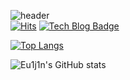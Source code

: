 

![header](https://capsule-render.vercel.app/api?type=cylinder&color=gradient&height=300&section=header&text=Welcome%20to%20Euijin%20GitHub&fontSize=50)
<br>
[![Hits](https://hits.seeyoufarm.com/api/count/incr/badge.svg?url=https%3A%2F%2Fgithub.com%2Fbamlatte&count_bg=%23002f6c&title_bg=%23002f6c&icon=&icon_color=%23E7E7E7&title=VISIT&edge_flat=false)](https://github.com/Eu1j1n)
[![Tech Blog Badge](https://img.shields.io/badge/Tech%20Blog-555263?style=flat&logoColor=white)](https://dmlwls7094.tistory.com)

[![Top Langs](https://github-readme-stats.vercel.app/api/top-langs/?username=Eu1j1n&layout=compact)](https://github.com/Eu1j1n)

![Eu1j1n's GitHub stats](https://github-readme-stats.vercel.app/api?username=Eu1j1n&show_icons=true&theme=gruvbox)
